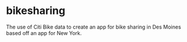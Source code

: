 # bikesharing
The use of Citi Bike data to create an app for bike sharing in Des Moines based off an app for New York.
